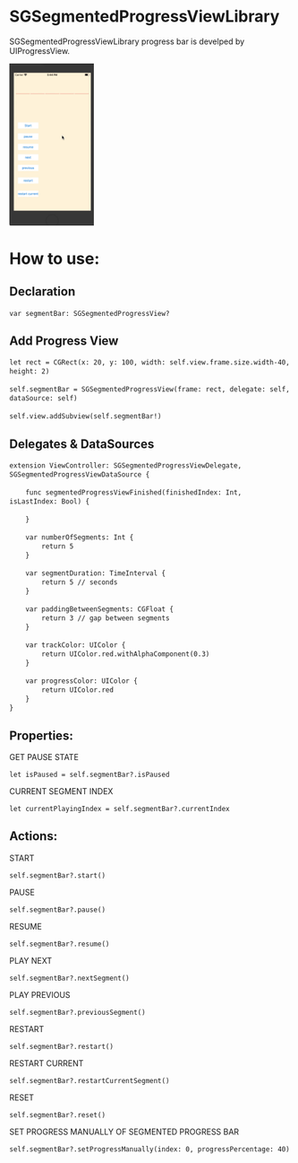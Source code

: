 # SGSegmentedProgressViewLibrary

SGSegmentedProgressViewLibrary progress bar is develped by UIProgressView.

<div><img src="https://github.com/sanjeevworkstation/SGImages/blob/master/segmentedprogressbardemo.gif" width="30%" height="30%"></div>

# How to use:

## Declaration

```
var segmentBar: SGSegmentedProgressView?
```

## Add Progress View

```
let rect = CGRect(x: 20, y: 100, width: self.view.frame.size.width-40, height: 2)

self.segmentBar = SGSegmentedProgressView(frame: rect, delegate: self, dataSource: self)

self.view.addSubview(self.segmentBar!)
```

## Delegates & DataSources

```
extension ViewController: SGSegmentedProgressViewDelegate, SGSegmentedProgressViewDataSource {

    func segmentedProgressViewFinished(finishedIndex: Int, isLastIndex: Bool) {
    
    }

    var numberOfSegments: Int {
        return 5
    }   

    var segmentDuration: TimeInterval {
        return 5 // seconds
    }

    var paddingBetweenSegments: CGFloat {
        return 3 // gap between segments
    }

    var trackColor: UIColor {
        return UIColor.red.withAlphaComponent(0.3)
    }

    var progressColor: UIColor {
        return UIColor.red
    }
}
```

## Properties:

GET PAUSE STATE

```
let isPaused = self.segmentBar?.isPaused
```

CURRENT SEGMENT INDEX

```
let currentPlayingIndex = self.segmentBar?.currentIndex
```

## Actions:

START

```
self.segmentBar?.start()
```

PAUSE

```
self.segmentBar?.pause()
```

RESUME

```
self.segmentBar?.resume()
```

PLAY NEXT

```
self.segmentBar?.nextSegment()
```

PLAY PREVIOUS

```
self.segmentBar?.previousSegment()
```

RESTART

```
self.segmentBar?.restart()
```

RESTART CURRENT

```
self.segmentBar?.restartCurrentSegment()
```

RESET

```
self.segmentBar?.reset()
```

SET PROGRESS MANUALLY OF SEGMENTED PROGRESS BAR

```
self.segmentBar?.setProgressManually(index: 0, progressPercentage: 40)
```
